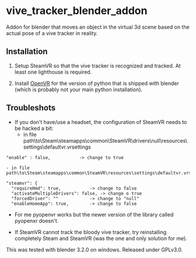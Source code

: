 # vive_tracker_blender_addon
Addon for blender that moves an object in the virtual 3d scene based on the actual pose of a vive tracker in reality.

## Installation

1. Setup SteamVR so that the vive tracker is recognized and tracked. At least one lighthouse is required.

2. Install [OpenVR](https://github.com/cmbruns/pyopenvr "openvr library on github") for the version of python that is shipped with blender (which is probably not your main python installation).

## Troubleshots

* If you don't have/use a headset, the configuration of SteamVR needs to be hacked a bit:
	- in file path\to\Steam\steamapps\common\SteamVR\drivers\null\resources\settings\defaultvr.vrsettings
```
"enable" : false,			-> change to true
```

	- in file path\to\Steam\steamapps\common\SteamVR\resources\settings\defaultvr.vrsettings
```
"steamvr": {
  "requireHmd": true,			-> change to false
  "activateMultipleDrivers": false,	-> change o true
  "forcedDriver": ""			-> change to "null"
  "enableHomeApp": true,		-> change to false
```

* For me pyopenvr works but the newer version of the library called pyopenxr doesn't.

* If SteamVR cannot track the bloody vive tracker, try reinstalling completely Steam and SteamVR (was the one and only solution for me).

This was tested with blender 3.2.0 on windows.
Released under GPLv3.0.
